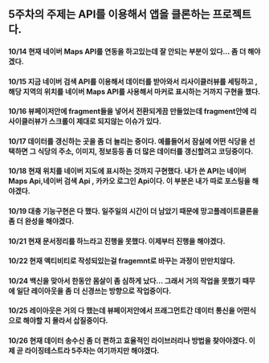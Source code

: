 ## 5주차의 주제는 API를 이용해서 앱을 클론하는 프로젝트다.
#### 10/14 현재 네이버 Maps API를 연동을 하고있는데 잘 안되는 부분이 있다... 좀 더 해야겠다.
#### 10/15 지금 네이버 검색 API를 이용해서 데이터를 받아와서 리사이클러뷰를 세팅하고 , 해당 지역의 위치를 네이버 Maps API를 사용해서 마커로 표시하는 거까지 구현을 했다. 
#### 10/16 뷰페이저안에 fragment들을 넣어서 전환되게끔 만들었는데 fragment안에 리사이클러뷰가 스크롤이 제대로 되지않는 이슈가 있다.
#### 10/17 데이터를 갱신하는 곳을 좀 더 늘리는 중이다. 예를들어서 잠실에 어떤 식당을 선택하면 그 식당의 주소, 이미지, 정보등등 좀 더 많은 데이터를 갱신할려고 코딩중이다. 
#### 10/18 현재 위치를 네이버 지도에 표시하는 것까지 구현했다. 내가 쓴 API는 네이버 Maps Api,네이버 검색 Api , 카카오 로그인 Api이다. 이 부분은 내가 따로 포스팅을 해야겠다.
#### 10/19 대충 기능구현은 다 했다. 일주일의 시간이 더 남았기 때문에 망고플레이트클론을 좀 더 완성을 해야겠다.
#### 10/21 현재 문서정리를 하느라고 진행을 못했다. 이제부터 진행을 해야겠다.
#### 10/22 현재 액티비티로 작성되있는걸 fragemnt로 바꾸는 과정이 만만치않다.
#### 10/24 백신을 맞아서 한동안 몸살이 좀 심하게 났다... 그래서 거의 작업을 못했기 때무에 일단 레이아웃을 좀 더 신경쓰는 방향으로 작업중이다.
#### 10/25 레이아웃은 거의 다 했는데 뷰페이저안에서 프래그먼트간 데이터 통신을 어떤식으로 해야할 지 몰라서 삽질중이다.
#### 10/26 현재 데이터 송수신 좀 더 편하고 효율적인 라이브러리나 방법을 찾아야겠다. 이제 곧 라이징테스트라 5주차는 여기까지만 해야겠다. 
